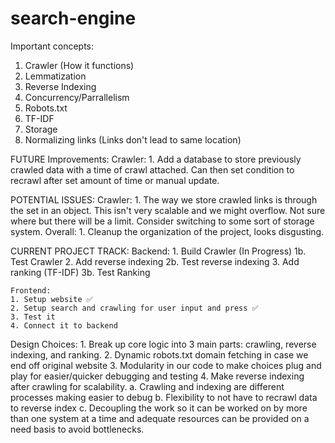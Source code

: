 # search-engine

Important concepts:
1. Crawler (How it functions)
2. Lemmatization
3. Reverse Indexing
4. Concurrency/Parrallelism
5. Robots.txt
6. TF-IDF
7. Storage
8. Normalizing links (Links don't lead to same location)



FUTURE Improvements:
    Crawler:
        1. Add a database to store previously crawled data with a time of crawl attached. Can then set condition to recrawl
            after set amount of time or manual update.




POTENTIAL ISSUES:
    Crawler:
        1. The way we store crawled links is through the set in an object. This isn't very scalable and we might overflow. Not sure where
            but there will be a limit. Consider switching to some sort of storage system.
    Overall:
        1. Cleanup the organization of the project, looks disgusting.


CURRENT PROJECT TRACK:
    Backend:
    1. Build Crawler (In Progress)
    1b. Test Crawler
    2. Add reverse indexing
    2b. Test reverse indexing
    3. Add ranking (TF-IDF)
    3b. Test Ranking


    Frontend:
    1. Setup website ✅
    2. Setup search and crawling for user input and press ✅
    3. Test it 
    4. Connect it to backend


Design Choices:
    1. Break up core logic into 3 main parts: crawling, reverse indexing, and ranking.
    2. Dynamic robots.txt domain fetching in case we end off original website
    3. Modularity in our code to make choices plug and play for easier/quicker debugging and testing
    4. Make reverse indexing after crawling for scalability.
        a. Crawling and indexing are different processes making easier to debug
        b. Flexibility to not have to recrawl data to reverse index
        c. Decoupling the work so it can be worked on by more than one system at a time and adequate resources
            can be provided on a need basis to avoid bottlenecks.